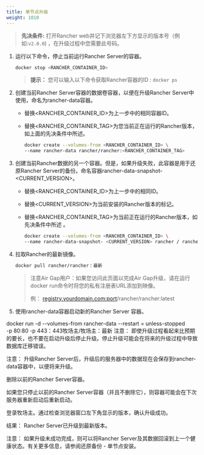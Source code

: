 ```yaml
---
title: 单节点升级
weight: 1010
---
```


>**先决条件:** 打开Rancher web并记下浏览器左下方显示的版本号（例如:`v2.0.0`) ，在升级过程中您需要此号码。

1. 运行以下命令，停止当前运行Rancher Server的容器。

      ```bash
      docker stop <RANCHER_CONTAINER_ID>
      ```
      >**提示：** 您可以输入以下命令获取Rancher容器的ID : `docker ps`

2. 创建当前Rancher Server容器的数据卷容器，以便在升级Rancher Server中使用，命名为rancher-data容器。

    - 替换<RANCHER_CONTAINER_ID>为上一步中的相同容器ID。
    - 替换<RANCHER_CONTAINER_TAG>为您当前正在运行的Rancher版本，如上面的先决条件中所述。

      ```bash
      docker create --volumes-from <RANCHER_CONTAINER_ID> \
      --name rancher-data rancher/rancher:<RANCHER_CONTAINER_TAG>
      ```

3. 创建当前Rancher数据的另一个容器。但是，如果升级失败，此容器是用于还原Rancher Server的备份。命名容器rancher-data-snapshot-<CURRENT_VERSION>。

    - 替换<RANCHER_CONTAINER_ID>为上一步中的相同ID。
    - 替换<CURRENT_VERSION>为当前安装的Rancher版本的标记。
    - 替换<RANCHER_CONTAINER_TAG>为当前正在运行的Rancher版本，如先决条件中所述 。

      ```bash
      docker create --volumes-from <RANCHER_CONTAINER_ID> \
      --name rancher-data-snapshot- <CURRENT_VERSION> rancher / rancher：      <RANCHER_CONTAINER_TAG>
      ```
4. 拉取Rancher的最新镜像。

      ```bash
      docker pull rancher/rancher：最新
      ```

    >注意Air Gap用户：如果您访问此页面以完成Air Gap升级，请在运行docker run命令时将您的私有注册表URL添加到映像。
    >
    >例： <registry.yourdomain.com:port>/rancher/rancher:latest

5. 使用rancher-data容器启动新的Rancher Server 容器。

docker run -d --volumes-from rancher-data --restart = unless-stopped \
-p 80:80 -p 443：443牧场主/牧场主：最新
注意：
即使升级过程看起来比预期的要长，也不要在启动升级后停止升级。停止升级可能会在将来的升级过程中导致数据库迁移错误。 

注意：
升级Rancher Server后，升级后的服务器中的数据现在会保存到rancher-data容器中，以便将来升级。

删除以前的Rancher Server容器。

如果您只停止以前的Rancher Server容器（并且不删除它），则容器可能会在下次服务器重新启动后重新启动。

登录牧场主。通过检查浏览器窗口左下角显示的版本，确认升级成功。

结果： Rancher Server已升级到最新版本。

注意：
如果升级未成功完成，则可以将Rancher Server及其数据回滚到上一个健康状态。有关更多信息，请参阅还原备份 - 单节点安装。